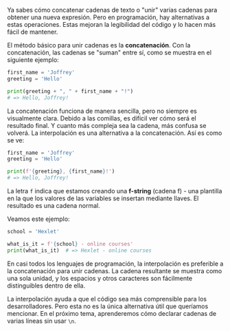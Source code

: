 
Ya sabes cómo concatenar cadenas de texto o "unir" varias cadenas para obtener una nueva expresión. Pero en programación, hay alternativas a estas operaciones. Estas mejoran la legibilidad del código y lo hacen más fácil de mantener.

El método básico para unir cadenas es la **concatenación**. Con la concatenación, las cadenas se "suman" entre sí, como se muestra en el siguiente ejemplo:

```python
first_name = 'Joffrey'
greeting = 'Hello'

print(greeting + ", " + first_name + "!")
# => Hello, Joffrey!
```

La concatenación funciona de manera sencilla, pero no siempre es visualmente clara. Debido a las comillas, es difícil ver cómo será el resultado final. Y cuanto más compleja sea la cadena, más confusa se volverá. La interpolación es una alternativa a la concatenación. Así es como se ve:

```python
first_name = 'Joffrey'
greeting = 'Hello'

print(f'{greeting}, {first_name}!')
# => Hello, Joffrey!
```

La letra `f` indica que estamos creando una **f-string** (cadena f) - una plantilla en la que los valores de las variables se insertan mediante llaves. El resultado es una cadena normal.

Veamos este ejemplo:

```python
school = 'Hexlet'

what_is_it = f'{school} - online courses'
print(what_is_it)  # => Hexlet - online courses
```


En casi todos los lenguajes de programación, la interpolación es preferible a la concatenación para unir cadenas. La cadena resultante se muestra como una sola unidad, y los espacios y otros caracteres son fácilmente distinguibles dentro de ella.

La interpolación ayuda a que el código sea más comprensible para los desarrolladores. Pero esta no es la única alternativa útil que queríamos mencionar. En el próximo tema, aprenderemos cómo declarar cadenas de varias líneas sin usar `\n`.
